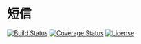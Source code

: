 # 短信

[![Build Status](https://img.shields.io/travis/miaoxing/sms/master.svg?style=flat-square)](https://travis-ci.org/miaoxing/sms)
[![Coverage Status](https://img.shields.io/coveralls/miaoxing/sms.svg?style=flat-square)](https://coveralls.io/r/miaoxing/sms?branch=master)
[![License](http://img.shields.io/badge/license-MIT-brightgreen.svg?style=flat-square)](http://www.opensource.org/licenses/MIT)
